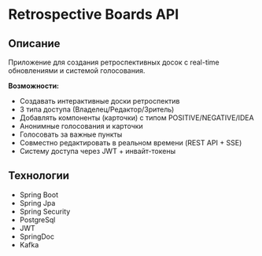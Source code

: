 # Retrospective Boards API

## Описание

Приложение для создания ретроспективных досок с real-time обновлениями и системой голосования.

**Возможности:**

- Создавать интерактивные доски ретроспектив
- 3 типа доступа (Владелец/Редактор/Зритель)
- Добавлять компоненты (карточки) с типом POSITIVE/NEGATIVE/IDEA
- Анонимные голосования и карточки
- Голосовать за важные пункты
- Совместно редактировать в реальном времени (REST API + SSE)
- Систему доступа через JWT + инвайт-токены

## Технологии

- Spring Boot
- Spring Jpa
- Spring Security
- PostgreSql
- JWT
- SpringDoc
- Kafka
